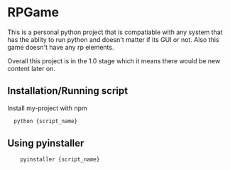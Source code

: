 # RPGame

This is a personal python project that is compatiable with any system that has the ablity to run python and doesn't matter if its GUI or not. Also this game doesn't have any rp elements.

Overall this project is in the 1.0 stage which it means there would be new content later on.

## Installation/Running script

Install my-project with npm

```bash
  python {script_name}
```
## Using pyinstaller
```bash
    pyinstaller {script_name}
```
